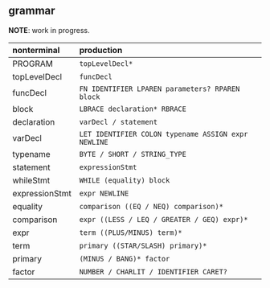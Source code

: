 ## grammar

**NOTE**: work in progress.

| nonterminal    | production                                          |
| :------------- | :-------------------------------------------------- |
| PROGRAM        | `topLevelDecl*`                                     |
| topLevelDecl   | `funcDecl`                                          |
| funcDecl       | `FN IDENTIFIER LPAREN parameters? RPAREN block`     |
| block          | `LBRACE declaration* RBRACE`                        |
| declaration    | `varDecl / statement`                               |
| varDecl        | `LET IDENTIFIER COLON typename ASSIGN expr NEWLINE` |
| typename       | `BYTE / SHORT / STRING_TYPE`                        |
| statement      | `expressionStmt`                                    |
| whileStmt      | `WHILE (equality) block`                            |
| expressionStmt | `expr NEWLINE`                                      |
| equality       | `comparison ((EQ / NEQ) comparison)*`               |
| comparison     | `expr ((LESS / LEQ / GREATER / GEQ) expr)*`         |
| expr           | `term ((PLUS/MINUS) term)*`                         |
| term           | `primary ((STAR/SLASH) primary)*`                   |
| primary        | `(MINUS / BANG)* factor`                            |
| factor         | `NUMBER / CHARLIT / IDENTIFIER CARET?`              |
